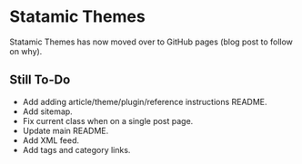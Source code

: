 # Statamic Themes

Statamic Themes has now moved over to GitHub pages (blog post to follow on why).

## Still To-Do

- Add adding article/theme/plugin/reference instructions README.
- Add sitemap.
- Fix current class when on a single post page.
- Update main README.
- Add XML feed.
- Add tags and category links.
